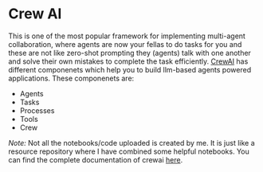 # Crew AI
This is one of the most popular framework for implementing multi-agent collaboration, where agents are now your fellas to do tasks for you and these are not like zero-shot prompting they (agents) talk with one another and solve their own mistakes to complete the task efficiently.
[CrewAI](https://docs.crewai.com/) has different componenets which help you to build llm-based agents powered applications. These componenets are:
- Agents
- Tasks
- Processes
- Tools
- Crew

*Note:* Not all the notebooks/code uploaded is created by me. It is just like a resource repository where I have combined some helpful notebooks. You can find the complete documentation of crewai [here](https://docs.crewai.com/).
